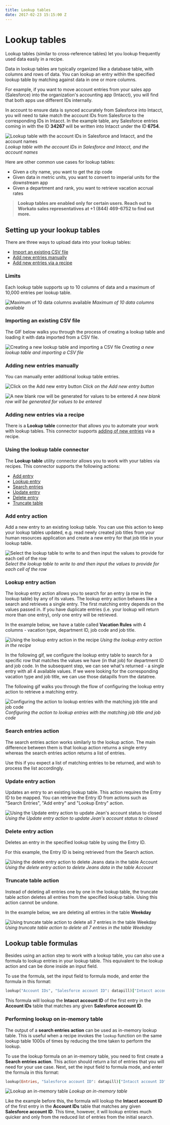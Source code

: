 ```yaml
---
title: Lookup tables
date: 2017-02-23 15:15:00 Z
---
```


# Lookup tables

Lookup tables (similar to cross-reference tables) let you lookup frequently used data easily in a recipe.

Data in lookup tables are typically organized like a database table, with columns and rows of data. You can lookup an entry within the specified lookup table by matching against data in one or more columns.

For example, if you want to move account entries from your sales app (Salesforce) into the organization's accounting app (Intacct), you will find that both apps use different IDs internally.

In account to ensure data is synced accurately from Salesforce into Intacct, you will need to take match the account IDs from Salesforce to the corresponding IDs in Intacct. In the example table, any Salesforce entries coming in with the ID **34267** will be written into Intacct under the ID **6754**.

![Lookup table with the account IDs in Salesforce and Intacct, and the account names](~@img/features/lookup-tables/example-lookup-table.png)
*Lookup table with the account IDs in Salesforce and Intacct, and the account names*

Here are other common use cases for lookup tables:
* Given a city name, you want to get the zip code
* Given data in metric units, you want to convert to imperial units for the downstream app
* Given a department and rank, you want to retrieve vacation accrual rates

> **Lookup tables are enabled only for certain users. Reach out to Workato sales representatives at +1 (844) 469-6752 to find out more.**

## Setting up your lookup tables
There are three ways to upload data into your lookup tables:
- [Import an existing CSV file](#importing-an-existing-csv-file)
- [Add new entries manually](#adding-new-entries-manually)
- [Add new entries via a recipe](#adding-new-entries-via-a-recipe)

### Limits
Each lookup table supports up to 10 columns of data and a maximum of 10,000 entries per lookup table.

![Maximum of 10 data columns available](~@img/features/lookup-tables/lookup-tables-4.png)
*Maximum of 10 data columns available*

### Importing an existing CSV file
The GIF below walks you through the process of creating a lookup table and loading it with data imported from a CSV file.

![Creating a new lookup table and importing a CSV file](~@img/features/lookup-tables/lookup-tables-1.gif)
*Creating a new lookup table and importing a CSV file*

### Adding new entries manually
You can manually enter additional lookup table entries.

![Click on the Add new entry button](~@img/features/lookup-tables/lookup-tables-2.png)
*Click on the Add new entry button*

![A new blank row will be generated for values to be entered](~@img/features/lookup-tables/lookup-tables-3.png)
*A new blank row will be generated for values to be entered*

### Adding new entries via a recipe
There is a **Lookup table** connector that allows you to automate your work with lookup tables. This connector supports [adding of new entries](#add-entry-action) via a recipe.

### Using the lookup table connector
The **Lookup table** utility connector allows you to work with your tables via recipes. This connector supports the following actions:

* [Add entry](#add-entry-action)
* [Lookup entry](#lookup-entry-action)
* [Search entries](#search-entries-action)
* [Update entry](#update-entry-action)
* [Delete entry](#delete-entry-action)
* [Truncate table](#truncate-table-action)

### Add entry action
Add a new entry to an existing lookup table. You can use this action to keep your lookup tables updated, e.g. read newly created job titles from your human resources application and create a new entry for that job title in your lookup table.

![Select the lookup table to write to and then input the values to provide for each cell of the row](~@img/features/lookup-tables/lookup-tables-7.gif)
*Select the lookup table to write to and then input the values to provide for each cell of the row*

### Lookup entry action
The lookup entry action allows you to search for an entry (a row in the lookup table) by any of its values. The lookup entry action behaves like a search and retrieves a single entry. The first matching entry depends on the values passed in. If you have duplicate entries (i.e. your lookup will return more than one entry), only one entry will be retrieved.

In the example below, we have a table called **Vacation Rules** with 4 columns - vacation type, department ID, job code and job title.

![Using the lookup entry action in the recipe](~@img/features/lookup-tables/lookup-tables-5.png)
*Using the lookup entry action in the recipe*

In the following gif, we configure the lookup entry table to search for a specific row that matches the values we have (in that job) for department ID and job code. In the subsequent step, we can see what's returned - a single entry with all 4 available values. If we were looking for the corresponding vacation type and job title, we can use those datapills from the datatree.

The following gif walks you through the flow of configuring the lookup entry action to retrieve a matching entry.

![Configuring the action to lookup entries with the matching job title and job code](~@img/features/lookup-tables/lookup-tables-6.gif)
*Configuring the action to lookup entries with the matching job title and job code*

### Search entries action
The search entries action works similarly to the lookup action. The main difference between them is that lookup action returns a single entry whereas the search entries action returns a list of entries.

Use this if you expect a list of matching entries to be returned, and wish to process the list accordingly.

### Update entry action
Updates an entry to an existing lookup table. This action requires the Entry ID to be mapped. You can retrieve the Entry ID from actions such as "Search Entries", "Add entry" and "Lookup Entry" action.

![Using the Update entry action to update Jean's account status to closed](~@img/features/lookup-tables/lookup-tables-8.gif)
*Using the Update entry action to update Jean's account status to closed*

### Delete entry action
Deletes an entry in the specified lookup table by using the Entry ID.

For this example, the Entry ID is being retrieved from the Search action.

![Using the delete entry action to delete Jeans data in the table Account](~@img/features/lookup-tables/lookup-tables-9.gif)
*Using the delete entry action to delete Jeans data in the table Account*


### Truncate table action
Instead of deleting all entries one by one in the lookup table, the truncate table action deletes all entries from the specified lookup table. Using this action cannot be undone.

In the example below, we are deleting all entries in the table **Weekday**

![Using truncate table action to delete all 7 entries in the table Weekday](~@img/features/lookup-tables/truncate-table.gif)
*Using truncate table action to delete all 7 entries in the table Weekday*

## Lookup table formulas
Besides using an action step to work with a lookup table, you can also use a formula to lookup entries in your lookup table. This equivalent to the lookup action and can be done inside an input field.

To use the formula, set the input field to formula mode, and enter the formula in this format:

```ruby
lookup("Account IDs", "Salesforce account ID": datapill)["Intacct account ID"]
```

This formula will lookup the **Intacct account ID** of the first entry in the **Account IDs** table that matches any given **Salesforce account ID**.

### Performing lookup on in-memory table

The output of a **search entries action** can be used as in-memory lookup table. This is useful when a recipe invokes the `lookup` function on the same lookup table 1000s of times by reducing the time taken to perform the lookup.

To use the lookup formula on an in-memory table, you need to first create a **Search entries action**. This action should return a list of entries that you will need for your use case. Next, set the input field to formula mode, and enter the formula in this format:

```ruby
lookup(Entries, "Salesforce account ID": datapill)["Intacct account ID"]
```

![Lookup an in-memory table](~@img/features/lookup-tables/lookup-in-memory-tables.png)
*Lookup an in-memory table*

Like the example before this, the formula will lookup the **Intacct account ID** of the first entry in the **Account IDs** table that matches any given **Salesforce account ID**. This time, however, it will lookup entries much quicker and only from the reduced list of entries from the initial search.
